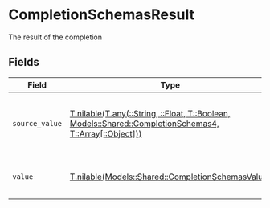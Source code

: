 # CompletionSchemasResult

The result of the completion


## Fields

| Field                                                                                                                                                          | Type                                                                                                                                                           | Required                                                                                                                                                       | Description                                                                                                                                                    |
| -------------------------------------------------------------------------------------------------------------------------------------------------------------- | -------------------------------------------------------------------------------------------------------------------------------------------------------------- | -------------------------------------------------------------------------------------------------------------------------------------------------------------- | -------------------------------------------------------------------------------------------------------------------------------------------------------------- |
| `source_value`                                                                                                                                                 | [T.nilable(T.any(::String, ::Float, T::Boolean, Models::Shared::CompletionSchemas4, T::Array[::Object]))](../../models/shared/completionschemassourcevalue.md) | :heavy_minus_sign:                                                                                                                                             | The original result status from the provider before normalization.                                                                                             |
| `value`                                                                                                                                                        | [T.nilable(Models::Shared::CompletionSchemasValue)](../../models/shared/completionschemasvalue.md)                                                             | :heavy_minus_sign:                                                                                                                                             | The StackOne unified result status.                                                                                                                            |